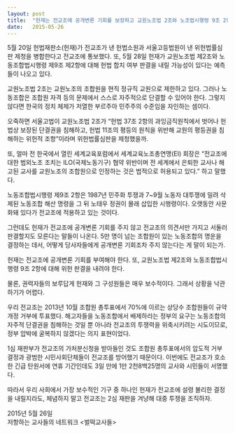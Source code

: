 ```yaml
---
layout: post
title:  "헌재는 전교조에 공개변론 기회를 보장하고 교원노조법 2조와 노조법시행령 9조 2항에 대해 위헌 결정을 내려라"
date:   2015-05-26
---
```


5월 20일 헌법재판소(헌재)가 전교조가 낸 헌법소원과 서울고등법원이 낸
위헌법률심판 제청을 병합한다고 전교조에 통보했다. 또, 5월 28일 헌재가
교원노조법 제2조와 노동조합법시행령 제9조 제2항에 대해 헌법 합치 여부
판결을 내릴 가능성이 있다는 예측들이 나오고 있다.

교원노조법 2조는 교원노조의 조합원을 현직 정규직 교원으로 제한하고 있다.
그러나 노동조합은 조합원 자격 등의 문제에서 스스로 자주적으로 단결할 수
있어야 한다. 그렇지 않다면 한국의 정치 체제가 저열한 부르주아 민주주의
수준임을 자인하는 셈이다.

오죽하면 서울고법이 교원노조법 2조가 “헌법 37조 2항의 과잉금직원칙에서
벗어나 헌법상 보장된 단결권을 침해하고, 헌법 11조의 평등의 원칙을 위반해
교원의 평등권을 침해하는 위헌적 조항”이라며 위헌법률심판을 제청했을까.

또, 얼마 전 한국에서 열린 세계교육포럼에서 세계교육노조총연맹(EI) 회장은
“전교조에 대한 법외노조 조치는 ILO(국제노동기구) 협약 위반이며 전
세계에서 은퇴한 교사나 해고된 교사를 교원노조의 조합원으로 인정하는 것은
법적으로 허용되고 있다.” 하고 말했다.

노동조합법시행령 제9조 2항은 1987년 민주화 투쟁과 7~9월 노동자 대투쟁에
밀려 삭제된 노동조합 해산 명령을 그 뒤 노태우 정권이 몰래 삽입한
시행령이다. 오랫동안 사문화돼 있다가 전교조에 적용하고 있는 것이다.

그런데도 헌재가 전교조에 공개변론 기회를 주지 않고 전교조의 의견서만
가지고 서둘러 판결할지도 모른다는 말들이 나온다. 5만 명이 넘는 조합원이
있는 노동조합의 명운을 결정하는 데서, 어떻게 당사자들에게 공개변론
기회조차 주지 않는다는 게 말이 되는가.

헌재는 전교조에 공개변론 기회를 부여해야 한다. 또, 교원노조법 제2조와
노동조합법시행령 9조 2항에 대해 위헌 판결을 내려야 한다.

물론, 권력자들의 보루답게 헌재와 그 구성원들은 매우 보수적이다. 그래서
상황을 낙관하기가 어렵다.

우리 전교조는 2013년 10월 조합원 총투표에서 70%에 이르는 상당수
조합원들이 규약 개정 거부에 투표했다. 해고자들을 노동조합에서 배제하라는
정부의 요구는 노동조합의 자주적 단결권을 침해하는 것일 뿐 아니라
전교조의 투쟁력을 위축시키려는 시도이므로, 정부 압박에 굴복하지 않겠다는
의지 표현이었다.

1심 재판부가 전교조의 가처분신청을 받아들인 것도 조합원 총투표에서의
압도적 거부 결정과 광범한 시민사회단체들이 전교조를 방어했기 때문이다.
이번에도 전교조가 호소한 긴급 탄원서에 연휴 기간인데도 3일 만에 1만
2천8백25명의 교사와 시민들이 서명했다.

따라서 우리 사회에서 가장 보수적인 기구 중 하나인 헌재가 전교조에 설령
불리한 결정을 내릴지라도, 체념하지 말고 전교조는 2심 재판을 겨냥해 대중
투쟁을 조직하자.

2015년 5월 26일  
저항하는 교사들의 네트워크 \<벌떡교사들\>
